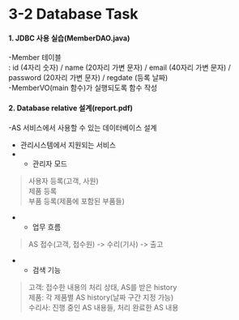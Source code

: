 # 3-2 Database Task

#### 1. JDBC 사용 실습(MemberDAO.java)  
-Member 테이블  
: id (4자리 숫자) / name (20자리 가변 문자) / email (40자리 가변 문자) / password (20자리 가변 문자) / regdate (등록 날짜)  
-MemberVO(main 함수)가 실행되도록 함수 작성  
  
#### 2. Database relative 설계(report.pdf)
-AS 서비스에서 사용할 수 있는 데이터베이스 설계  
+ 관리시스템에서 지원되는 서비스  
+ + 관리자 모드  
> 사용자 등록(고객, 사원)  
> 제품 등록  
> 부품 등록(제품에 포함된 부품들)  
+ + 업무 흐름  
> AS 접수(고객, 접수원) -> 수리(기사) -> 출고  
+ + 검색 기능  
> 고객: 접수한 내용의 처리 상태, AS를 받은 history  
> 제품: 각 제품별 AS history(날짜 구간 지정 가능)  
> 수리사: 진행 중인 AS 내용들, 처리 완료한 AS 내용  
